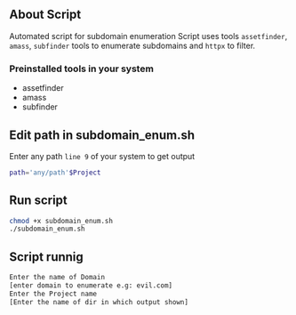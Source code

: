 ## About Script
Automated script for subdomain enumeration
Script uses tools `assetfinder`, `amass`, `subfinder` tools to enumerate subdomains and `httpx` to filter.

### Preinstalled tools in your system
- assetfinder
- amass
- subfinder
## Edit path in subdomain_enum.sh
Enter any path `line 9` of your system to get output 
```bash
path='any/path'$Project
```
## Run script

```bash
chmod +x subdomain_enum.sh 
./subdomain_enum.sh
```

## Script runnig

```bash
Enter the name of Domain
[enter domain to enumerate e.g: evil.com]
Enter the Project name
[Enter the name of dir in which output shown]
